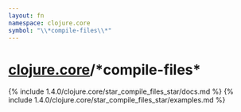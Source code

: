 ```yaml
---
layout: fn
namespace: clojure.core
symbol: "\\*compile-files\\*"
---
```


# [clojure.core](../)/\*compile-files\*

{% include 1.4.0/clojure.core/star_compile_files_star/docs.md %}
{% include 1.4.0/clojure.core/star_compile_files_star/examples.md %}

